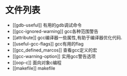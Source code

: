 # 文件列表

* [[gdb-useful]] 有用的gdb调试命令
* [[gcc-ignored-warning]] gcc各种范围警告
* [[attribute]] gcc编译器一些属性,有助于编译器优化代码.
* [[useful-gcc-flags]] gcc有用的flag
* [[gcc_defined_marcos]] 查看gcc定义的宏
* [[gcc-warning-option]] 实用gcc警告选项
* [[oop-c]] 面向对象c编程
* [[makefile]] makefile